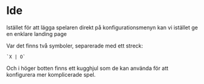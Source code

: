 # Ide

Istället för att lägga spelaren direkt på konfigurationsmenyn kan vi istället ge en enklare landing page

Var det finns två symboler, separerade med ett streck:

	`X | O`

Och i höger botten finns ett kugghjul som de kan använda för att konfigurera mer komplicerade spel.


